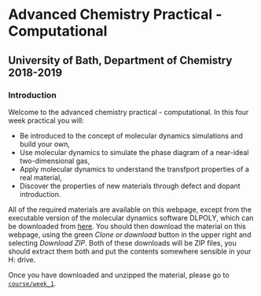 # Advanced Chemistry Practical - Computational
## University of Bath, Department of Chemistry 2018-2019
### Introduction

Welcome to the advanced chemistry practical - computational. In this four week practical you will:

- Be introduced to the concept of molecular dynamics simulations and build your own,
- Use molecular dynamics to simulate the phase diagram of a near-ideal two-dimensional gas,
- Apply molecular dynamics to understand the transfport properties of a real material,
- Discover the properties of new materials through defect and dopant introduction.

All of the required materials are available on this webpage, except from the executable version of the molecular dynamics software DLPOLY, which can be downloaded from [here](https://people.bath.ac.uk/chsscp/teach/adv.bho/progs.zip). You should then download the material on this webpage, using the green *Clone or download* button in the upper right and selecting *Download ZIP*. Both of these downloads will be ZIP files, you should extract them both and put the contents somewhere sensible in your H: drive.

Once you have downloaded and unzipped the material, please go to [`course/week_1`](https://github.com/symmy596/Advanced_Practical_Chemistry_Teaching/tree/master/course/week_1).  
